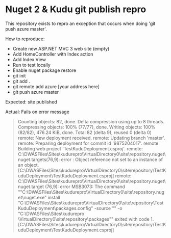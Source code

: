 # Nuget 2 & Kudu git publish repro #
This repository exists to repro an exception that occurs when doing 'git push azure master'.

How to reproduce:

- Create new ASP.NET MVC 3 web site (empty)
- Add HomeController with Index action
- Add Index View
- Run to test locally
- Enable nuget package restore
- git init
- git add .
- git remote add azure [your address here]
- git push azure master

Expected: site published

Actual: Fails on error message

> Counting objects: 82, done.
> Delta compression using up to 8 threads.
> Compressing objects: 100% (77/77), done.
> Writing objects: 100% (82/82), 476.24 KiB, done.
> Total 82 (delta 9), reused 0 (delta 0)
> remote: New deployment received.
> remote: Updating branch 'master'.
> remote: Preparing deployment for commit id '9875204017'.
> remote: Building web project 'TestKuduDeployment.csproj'.
> remote: C:\DWASFiles\Sites\kudurepro\VirtualDirectory0\site\repository\.nuget\nuget.targets(76,9): error : Object reference not set to an instance of an object. [C:\DWASFiles\Sites\kudurepro\VirtualDirectory0\site\repository\TestKuduDeployment\TestKuduDeployment.csproj]
> remote: C:\DWASFiles\Sites\kudurepro\VirtualDirectory0\site\repository\.nuget\nuget.target (76,9): error MSB3073: The command ""C:\DWASFiles\Sites\kudurepro\VirtualDirectory0\site\repository\.nuget\nuget.exe" install "C:\DWASFiles\Sites\kudurepro\VirtualDirectory0\site\repository\TestKuduDeployment\packages.config" -source "" -o "C:\DWASFiles\Sites\kudurepro
> \VirtualDirectory0\site\repository\packages"" exited with code 1. [C:\DWASFiles\Sites\kudurepro\VirtualDirectory0\site\repository\TestKuduDeployment\TestKuduDeployment.csproj]
> 